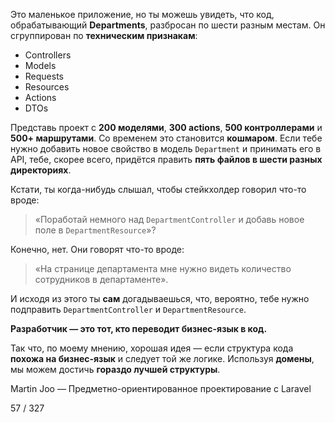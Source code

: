 Это маленькое приложение, но ты можешь увидеть, что код, обрабатывающий **Departments**, разбросан по шести разным местам.
Он сгруппирован по **техническим признакам**:

* Controllers
* Models
* Requests
* Resources
* Actions
* DTOs

Представь проект с **200 моделями**, **300 actions**, **500 контроллерами** и **500+ маршрутами**.
Со временем это становится **кошмаром**.
Если тебе нужно добавить новое свойство в модель `Department` и принимать его в API, тебе, скорее всего, придётся править **пять файлов в шести разных директориях**.

Кстати, ты когда-нибудь слышал, чтобы стейкхолдер говорил что-то вроде:

> «Поработай немного над `DepartmentController` и добавь новое поле в `DepartmentResource`»?

Конечно, нет. Они говорят что-то вроде:

> «На странице департамента мне нужно видеть количество сотрудников в департаменте».

И исходя из этого ты **сам** догадываешься, что, вероятно, тебе нужно подправить `DepartmentController` и `DepartmentResource`.

**Разработчик — это тот, кто переводит бизнес-язык в код.**

Так что, по моему мнению, хорошая идея — если структура кода **похожа на бизнес-язык** и следует той же логике.
Используя **домены**, мы можем достичь **гораздо лучшей структуры**.

Martin Joo — Предметно-ориентированное проектирование с Laravel

57 / 327
